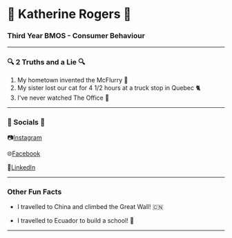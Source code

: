 # 💜 Katherine Rogers 💜

### Third Year BMOS - Consumer Behaviour

---

### 🔍 2 Truths and a Lie 🔍

1. My hometown invented the McFlurry 🍦
2. My sister lost our cat for 4 1/2 hours at a truck stop in Quebec 🐈
3. I've never watched The Office 🏢

---

### 📣 Socials 📣


📷[Instagram](https://www.instagram.com/katherine.rogers/)

🌐[Facebook](https://www.facebook.com/katherine.rogers.5454)

💼[LinkedIn](https://www.linkedin.com/in/katherine-anne-rogers)

---

### Other Fun Facts

- I travelled to China and climbed the Great Wall! 🇨🇳

- I travelled to Ecuador to build a school! 🏫

---
